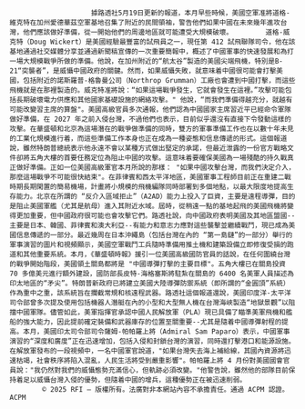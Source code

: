 
                        據路透社5月19日更新的報道，本月早些時候，美國空軍准將道格-維克特在加州愛德華茲空軍基地召集了附近的民間領袖，警告他們如果中國在未來幾年進攻台灣，他們應該做好準備，從一開始他們的周邊地區就可能遭受大規模破壞。        道格-威克特（Doug Wickert）是美國經驗最豐富的試飛員之一，現任第 412 試飛聯隊司令，他在該基地通過社交媒體分享並通過新聞稿宣傳的一次重要簡報中，概述了中國軍事的快速發展和為打一場大規模戰爭所做的準備。他說，在加州附近的“航太谷”製造的美國尖端飛機，特別是B-21“突襲者”，是威懾中國政府的關鍵。然而，如果威懾失敗，就意味着中國很可能會打擊美國，包括附近的諾斯羅普-格魯曼公司（Northrop Grumman）工廠也會遭到中國打擊，而這些飛機就是在那裡製造的。威克特准將說：“如果這場戰爭發生，它就會發生在這裡。”攻擊可能包括長期破壞電力供應和其他國家基礎設施的網絡攻擊。" 他說，“而我們準備得越充分，就越有可能改變習主席的算盤"。美國高級官員多次通報，他們認為中國國家主席習近平已經命令軍隊做好準備，在 2027 年之前入侵台灣，不過他們也表示，目前似乎還沒有直接下令發動這樣的攻擊。在華盛頓和北京為這場潛在的戰爭做準備的同時，雙方的軍事準備工作也在以數十年未見的工業化規模進行着，而這些準備工作本身也正在成為一種姿態和信息傳遞的形式。這個報道說，雖然特朗普總統表示他永遠不會以某種方式做出堅定的承諾，但最近泄露的一份官方戰略文件卻將五角大樓的首要任務定位為阻止中國的攻擊。這意味着要確保美國為一場殘酷的持久戰真正做好準備。正如一位美國高級軍官本月所說的那樣： "如果中國攻擊台灣，而我們決定介入，那麼這場戰爭不可能很快結束"。在菲律賓和西太平洋地區，美國軍事工程師目前正在重建二戰時期長期閑置的簡易機場，計畫將小規模的飛機編隊同時部署到多個地點，以最大限度地提高生存能力。北京在所謂的 “反介入區域拒止”（A2AD）能力上投入了巨資，主要是遠程導彈，目的是阻止美國軍艦（尤其是航母）進入其附近水域。屆時，從稍遠一點的基地起飛的美國飛機將變得更加重要，但中國政府很可能也會攻擊它們。路透社說，向中國政府表明美國及其地區盟國--主要是日本、韓國、菲律賓和澳大利亞--有能力和意志力應對這些襲擊並繼續戰鬥，現已成為美國信息傳遞的一部分。最近幾周在日本沖繩島（包括台灣在內的 “第一島鏈”的一部分）舉行的軍事演習的圖片和視頻顯示，美國空軍戰鬥工兵隨時準備用推土機和建築設備立即修復受損的跑道和其他重要系統。本月，《華盛頓時報》援引一位美國高級國防官員的話說，在任何圍繞台灣的戰爭開始階段，美國領土關島都將是 "中國導彈打擊的主要目標"。五角大樓已在關島投資 70 多億美元進行額外建設，國防部長皮特-海格塞斯將駐紮在關島的 6400 名美軍人員描述為印太地區的“矛尖”。特朗普新政府已將建立美國大陸導彈防禦系統（即所謂的“金圓頂”系統）作為重中之重，該系統旨在攔截常規和核遠程武器。路透社這個報道還說，美國印度洋-太平洋司令部曾多次提及使用包括機器人潛艇在內的小型和大型無人機在台灣海峽製造“地獄景觀”以阻擋中國軍隊。儘管如此，美軍指揮官承認中國人民解放軍（PLA）現已具備了瞄準美軍飛機和艦船的強大能力，因此提前確定裝備和武器庫存的位置至關重要--尤其是隨着中國導彈射程的提高。本月，美國印太司令部司令薩姆-帕帕羅上將（Admiral Sam Paparo）表示，中國軍事演習的“深度和廣度”正在迅速增加，包括入侵和封鎖台灣的演習，同時還打擊港口和能源設施。在解放軍發布的一段視頻中，一名中國軍官說道，"如果台灣失去海上補給線，其國內資源將迅速枯竭，社會秩序將陷入混亂，人民生活將受到嚴重影響"。帕帕羅上將 4 月份對美國國會官員說："我仍然對我們的威懾態勢充滿信心，但軌跡必須改變。"他警告說，雖然他的部隊目前保持着足以威懾台灣入侵的優勢，但隨着中國的增兵，這種優勢正在被迅速削弱。
            © 2025 RFI – 版權所有。法廣對非本網站內容不承擔責任。通過 ACPM 認證。    ACPM
